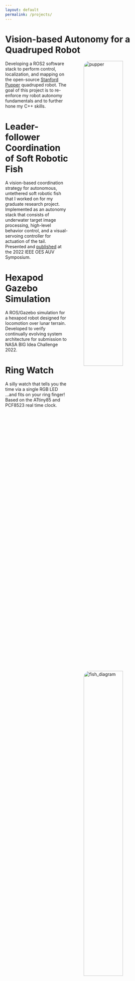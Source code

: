 ```yaml
---
layout: default
permalink: /projects/
---
```


<style>
    .profile {
    display: block;
    float: right;
    margin-left: 50px;
    border-radius: 20px;
    width: 50%;
    height: 50%;
    }
</style>

# Vision-based Autonomy for a Quadruped Robot

<p><img class="profile" align="right" src="https://juansala.github.io/media/Images/pupper.jpg" alt="pupper" />

Developing a ROS2 software stack to perform control, localization, and mapping on the open-source [Stanford Pupper](https://github.com/stanfordroboticsclub/StanfordQuadruped) quadruped robot. The goal of this project is to re-enforce my robot autonomy fundamentals and to further hone my C++ skills.
</p>

# Leader-follower Coordination of Soft Robotic Fish

<p><img class="profile" align="right" src="https://juansala.github.io/media/Images/sofi_diagram.PNG" alt="fish_diagram" />

A vision-based coordination strategy for autonomous, untethered soft robotic fish that I worked on for my graduate research project. Implemented as an autonomy stack that consists of underwater target image processing, high-level behavior control, and a visual-servoing controller for actuation of the tail. Presented and [published](https://ieeexplore.ieee.org/document/9965882) at the 2022 IEEE OES AUV Symposium.
</p>

# Hexapod Gazebo Simulation

<p><img class="profile" align="right" src="https://juansala.github.io/media/Images/worms_hex_sim.png" alt="worms_hexapod" />

A ROS/Gazebo simulation for a hexapod robot designed for locomotion over lunar terrain. Developed to verify continually evolving system architecture for submission to NASA BIG Idea Challenge 2022.
</p>

# Ring Watch

<p><img class="profile" align="right" src="https://juansala.github.io/media/Images/ring_watch_topview.png" alt="ring_watch" />

A silly watch that tells you the time via a single RGB LED ...and fits on your ring finger! Based on the ATtiny85 and PCF8523 real time clock.
</p>


<!-- # Wall Follower -->

<!-- # Peltier Cooler -->

<!-- # Spacecraft Pose Estimator -->